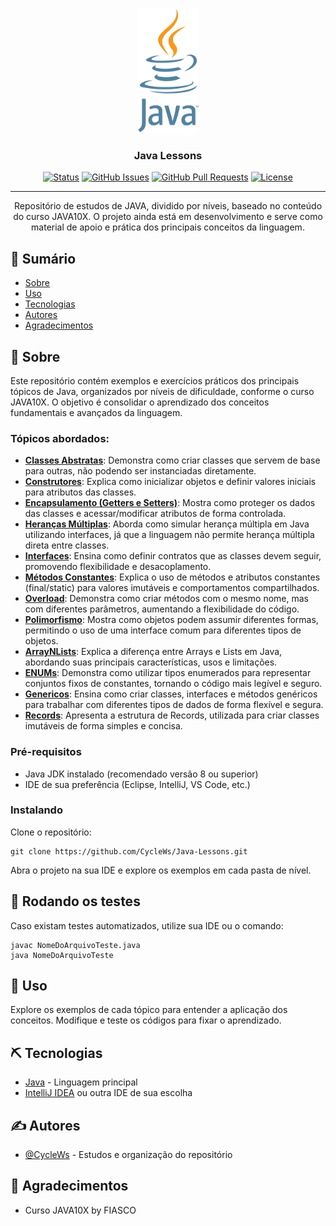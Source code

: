 <p align="center">
  <a href="" rel="noopener">
 <img width=100px height=200px src="./logoJava.png" alt="Project logo"></a>
</p>

<h3 align="center">Java Lessons</h3>

<div align="center">

[![Status](https://img.shields.io/badge/status-active-success.svg)]()
[![GitHub Issues](https://img.shields.io/github/issues/CycleWs/Java-Lessons.svg)](https://github.com/CycleWs/Java-Lessons/issues)
[![GitHub Pull Requests](https://img.shields.io/github/issues-pr/kylelobo/The-Documentation-Compendium.svg)](https://github.com/CycleWs/Java-Lessons/pulls)
[![License](https://img.shields.io/badge/license-MIT-blue.svg)](/LICENSE)

</div>

---

<p align="center">
  Repositório de estudos de JAVA, dividido por níveis, baseado no conteúdo do curso JAVA10X. O projeto ainda está em desenvolvimento e serve como material de apoio e prática dos principais conceitos da linguagem.
</p>

## 📝 Sumário

- [Sobre](#about)
- [Uso](#usage)
- [Tecnologias](#built_using)
- [Autores](#authors)
- [Agradecimentos](#acknowledgement)

## 🧐 Sobre <a name = "about"></a>

Este repositório contém exemplos e exercícios práticos dos principais tópicos de Java, organizados por níveis de dificuldade, conforme o curso JAVA10X. O objetivo é consolidar o aprendizado dos conceitos fundamentais e avançados da linguagem.

### Tópicos abordados:

- [**Classes Abstratas**](./src/NivelIntermediario/ClassesAbstratas/): Demonstra como criar classes que servem de base para outras, não podendo ser instanciadas diretamente.
- [**Construtores**](./src/NivelIntermediario/Construtores): Explica como inicializar objetos e definir valores iniciais para atributos das classes.
- [**Encapsulamento (Getters e Setters)**](./src/NivelIntermediario/Encapsulamento): Mostra como proteger os dados das classes e acessar/modificar atributos de forma controlada.
- [**Heranças Múltiplas**](./src/NivelIntermediario/HerancasMultiplas): Aborda como simular herança múltipla em Java utilizando interfaces, já que a linguagem não permite herança múltipla direta entre classes.
- [**Interfaces**](./src/NivelIntermediario/Interfaces): Ensina como definir contratos que as classes devem seguir, promovendo flexibilidade e desacoplamento.
- [**Métodos Constantes**](./src/NivelIntermediario/MetodosConstantes): Explica o uso de métodos e atributos constantes (final/static) para valores imutáveis e comportamentos compartilhados.
- [**Overload**](./src/NivelIntermediario/Overload): Demonstra como criar métodos com o mesmo nome, mas com diferentes parâmetros, aumentando a flexibilidade do código.
- [**Polimorfismo**](./src/NivelIntermediario/Polimorfismo): Mostra como objetos podem assumir diferentes formas, permitindo o uso de uma interface comum para diferentes tipos de objetos.
- [**ArrayNLists**](./src/NivelIntermediario/ArrayNLists): Explica a diferença entre Arrays e Lists em Java, abordando suas principais características, usos e limitações.
- [**ENUMs**](./src/NivelIntermediario/ENUMs): Demonstra como utilizar tipos enumerados para representar conjuntos fixos de constantes, tornando o código mais legível e seguro.
- [**Genericos**](./src/NivelIntermediario/Genericos): Ensina como criar classes, interfaces e métodos genéricos para trabalhar com diferentes tipos de dados de forma flexível e segura.
- [**Records**](./src/NivelIntermediario/Records): Apresenta a estrutura de Records, utilizada para criar classes imutáveis de forma simples e concisa.

### Pré-requisitos

- Java JDK instalado (recomendado versão 8 ou superior)
- IDE de sua preferência (Eclipse, IntelliJ, VS Code, etc.)

### Instalando

Clone o repositório:
```
git clone https://github.com/CycleWs/Java-Lessons.git
```

Abra o projeto na sua IDE e explore os exemplos em cada pasta de nível.

## 🔧 Rodando os testes <a name = "tests"></a>

Caso existam testes automatizados, utilize sua IDE ou o comando:
```
javac NomeDoArquivoTeste.java
java NomeDoArquivoTeste
```

## 🎈 Uso <a name="usage"></a>

Explore os exemplos de cada tópico para entender a aplicação dos conceitos. Modifique e teste os códigos para fixar o aprendizado.

## ⛏️ Tecnologias <a name = "built_using"></a>

- [Java](https://www.java.com/) - Linguagem principal
- [IntelliJ IDEA](https://www.jetbrains.com/pt-br/idea) ou outra IDE de sua escolha

## ✍️ Autores <a name = "authors"></a>

- [@CycleWs](https://github.com/CycleWs) - Estudos e organização do repositório

## 🎉 Agradecimentos <a name = "acknowledgement"></a>

- Curso JAVA10X by FIASCO